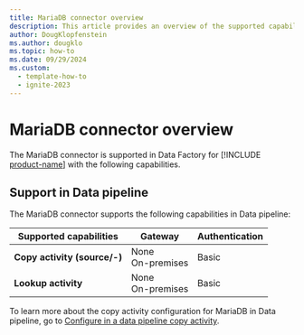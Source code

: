 ```yaml
---
title: MariaDB connector overview
description: This article provides an overview of the supported capabilities of the MariaDB connector.
author: DougKlopfenstein
ms.author: dougklo
ms.topic: how-to
ms.date: 09/29/2024
ms.custom:
  - template-how-to
  - ignite-2023
---
```


# MariaDB connector overview

The MariaDB connector is supported in Data Factory for [!INCLUDE [product-name](../includes/product-name.md)] with the following capabilities.

## Support in Data pipeline

The MariaDB connector supports the following capabilities in Data pipeline:

| Supported capabilities | Gateway | Authentication |
| --- | --- | ---|
| **Copy activity (source/-)** | None <br>On-premises | Basic |
| **Lookup activity** | None <br>On-premises | Basic |

To learn more about the copy activity configuration for MariaDB in Data pipeline, go to [Configure in a data pipeline copy activity](connector-mariadb-copy-activity.md).
